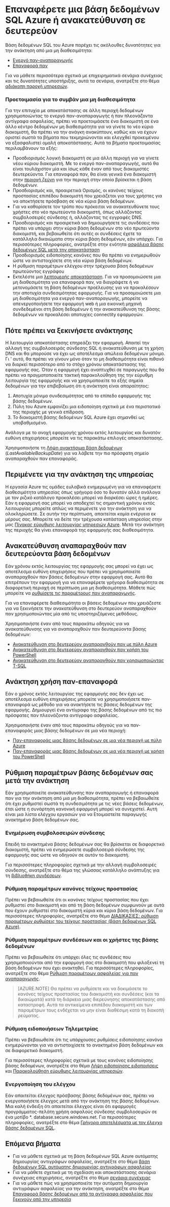 <properties
   pageTitle="Βάση δεδομένων SQL αποκατάσταση | Microsoft Azure"
   description="Μάθετε πώς μπορείτε να ανακτήσετε μια βάση δεδομένων από μια αποτυχία με Azure SQL αναπαραγωγή βάσης δεδομένων Active παν- και δυνατότητες παν-επαναφορά ή μη διαθεσιμότητα του τοπικού κέντρου δεδομένων."
   services="sql-database"
   documentationCenter=""
   authors="CarlRabeler"
   manager="jhubbard"
   editor="monicar"/>

<tags
   ms.service="sql-database"
   ms.devlang="NA"
   ms.topic="article"
   ms.tgt_pltfrm="NA"
   ms.workload="NA"
   ms.date="10/13/2016"
   ms.author="carlrab"/>

# <a name="restore-an-azure-sql-database-or-failover-to-a-secondary"></a>Επαναφέρετε μια βάση δεδομένων SQL Azure ή ανακατεύθυνση σε δευτερεύον

Βάση δεδομένων SQL του Azure παρέχει τις ακόλουθες δυνατότητες για την ανάκτηση από μια μη διαθεσιμότητα:

- [Ενεργό παν-αναπαραγωγής](sql-database-geo-replication-overview.md)
- [Επαναφορά παν](sql-database-recovery-using-backups.md#point-in-time-restore)

Για να μάθετε περισσότερα σχετικά με επιχειρηματικά σενάρια συνέχειας και τις δυνατότητες υποστήριξης, αυτά τα σενάρια, ανατρέξτε στο θέμα [αδιάκοπη παροχή υπηρεσιών](sql-database-business-continuity.md).

### <a name="prepare-for-the-event-of-an-outage"></a>Προετοιμασία για το συμβάν μια μη διαθεσιμότητα

Για την επιτυχία με αποκατάστασης σε άλλη περιοχή δεδομένων χρησιμοποιώντας το ενεργό παν-αναπαραγωγής ή παν πλεονάζοντα αντίγραφα ασφαλείας, πρέπει να προετοιμάσετε ένα διακομιστή σε ένα άλλο κέντρο δεδομένων μη διαθεσιμότητα για να γίνετε το νέο κύριο διακομιστή, θα πρέπει να την ανάγκη ανακύπτουν, καθώς και να έχουν οριστεί σωστά τα βήματα που τεκμηριώνονται και ελεγχθεί προκειμένου να εξασφαλιστεί ομαλή αποκατάστασης. Αυτά τα βήματα προετοιμασίας περιλαμβάνουν τα εξής:

- Προσδιορισμός λογική διακομιστή σε μια άλλη περιοχή για να γίνετε νέου κύριου διακομιστή. Με το ενεργό παν-αναπαραγωγής, αυτό θα είναι τουλάχιστον μία και ίσως κάθε έναν από τους διακομιστές δευτερεύοντα. Για επαναφορά παν, θα είναι γενικά ένα διακομιστή στην [περιοχή ζεύγη](../best-practices-availability-paired-regions.md) για την περιοχή στην οποία βρίσκεται η βάση δεδομένων.
- Προσδιορισμός και, προαιρετικά Ορισμός, οι κανόνες τείχους προστασίας επιπέδου διακομιστή που χρειάζεται για τους χρήστες για να αποκτήσετε πρόσβαση σε νέα κύρια βάση δεδομένων.
- Για να καθορίσετε τον τρόπο που πρόκειται να ανακατευθύνετε τους χρήστες στο νέο πρωτεύοντα διακομιστή, όπως αλλάζοντας συμβολοσειρές σύνδεσης ή, αλλάζοντας τις εγγραφές DNS.
- Προσδιορισμός και προαιρετικά να δημιουργήσετε τις συνδέσεις που πρέπει να υπάρχει στην κύρια βάση δεδομένων στο νέο πρωτεύοντα διακομιστή, και βεβαιωθείτε ότι αυτές οι συνδέσεις έχετε τα κατάλληλα δικαιώματα στην κύρια βάση δεδομένων, εάν υπάρχει. Για περισσότερες πληροφορίες, ανατρέξτε στην ενότητα [ασφάλεια βάσης δεδομένων SQL μετά την αποκατάσταση](sql-database-geo-replication-security-config.md)
- Προσδιορισμός ειδοποίησης κανόνες που θα πρέπει να ενημερωθούν ώστε να αντιστοιχίσετε στη νέα κύρια βάση δεδομένων.
- Η ρύθμιση παραμέτρων ελέγχου στην τρέχουσα βάση δεδομένων πρωτεύοντος εγγράφου
- Εκτελέστε μια [λεπτομερής αποκατάσταση](sql-database-disaster-recovery-drills.md). Για να προσομοιώσετε μια μη διαθεσιμότητα για επαναφορά παν, να διαγράψετε ή να μετονομάσετε τη βάση δεδομένων προέλευσης για να προκαλέσουν την αποτυχία συνδεσιμότητας εφαρμογής. Για να προσομοιώσετε μια μη διαθεσιμότητα για ενεργό παν-αναπαραγωγής, μπορείτε να απενεργοποιήσετε την εφαρμογή web ή μια εικονική μηχανή συνδεδεμένοι στη βάση δεδομένων ή την ανακατεύθυνση της βάσης δεδομένων να προκαλέσει αποτυχίες connectity εφαρμογών.

## <a name="when-to-initiate-recovery"></a>Πότε πρέπει να ξεκινήσετε ανάκτησης

Η λειτουργία αποκατάστασης επηρεάζει την εφαρμογή. Απαιτεί την αλλαγή της συμβολοσειράς σύνδεσης SQL ή ανακατεύθυνση με τη χρήση DNS και θα μπορούσε να έχει ως αποτέλεσμα απώλεια δεδομένων μόνιμο. Γι ' αυτό, θα πρέπει να γίνουν μόνο όταν το μη διαθεσιμότητα είναι πιθανό να διαρκεί περισσότερο από το στόχο χρόνου αποκατάστασης της εφαρμογής σας. Όταν η εφαρμογή έχει αναπτυχθεί σε παραγωγής που θα πρέπει να πραγματοποιείτε τακτική παρακολούθηση της την εύρυθμη λειτουργία της εφαρμογής και να χρησιμοποιείτε τα εξής σημεία δεδομένων για την επιβεβαίωση ότι η ανάκτηση είναι απαραίτητος:

1.  Αποτυχία μόνιμο συνδεσιμότητας από το επίπεδο εφαρμογής της βάσης δεδομένων.
2.  Πύλη του Azure εμφανίζει μια ειδοποίηση σχετικά με ένα περιστατικό της περιοχής με γενικά επίδραση.
3.  Το διακομιστή βάσης δεδομένων SQL Azure έχει σημανθεί ως υποβαθμισμένο.

Ανάλογα με το ανοχή εφαρμογής χρόνου εκτός λειτουργίας και δυνατόν ευθύνη επιχειρήσεις μπορείτε να τις παρακάτω επιλογές αποκατάστασης.

Χρησιμοποιήστε τη [Λήψη ανακτήσιμα βάση δεδομένων](https://msdn.microsoft.com/library/dn800985.aspx) (*LastAvailableBackupDate*) για να λάβετε την πιο πρόσφατη σημείο αναπαραχθούν παν επαναφοράς.

## <a name="wait-for-service-recovery"></a>Περιμένετε για την ανάκτηση της υπηρεσίας

Η εργασία Azure τις ομάδες ευλαβικά ενημερωμένη για να επαναφέρετε διαθεσιμότητα υπηρεσίας όπως γρήγορα όσο το δυνατόν αλλά ανάλογα με τον ριζικό κατάλογο προκαλέσει μπορεί να διαρκέσει ώρες ή ημέρες.  Εάν η εφαρμογή σας μπορεί να αποδεχτεί τις σημαντική χρόνου εκτός λειτουργίας μπορείτε απλώς να περιμένετε για την ανάκτηση για να ολοκληρώσετε. Σε αυτήν την περίπτωση, απαιτείται καμία ενέργεια εκ μέρους σας. Μπορείτε να δείτε την τρέχουσα κατάσταση υπηρεσίας στην μας [Πίνακας εύρυθμης λειτουργίας υπηρεσιών Azure](https://azure.microsoft.com/status/). Μετά την ανάκτηση της περιοχής θα γίνει επαναφορά της εφαρμογής σας διαθεσιμότητα.

## <a name="failover-to-geo-replicated-secondary-database"></a>Ανακατεύθυνση αναπαραχθούν παν δευτερεύοντα βάση δεδομένων

Εάν χρόνου εκτός λειτουργίας της εφαρμογής σας μπορεί να έχει ως αποτέλεσμα ευθύνη επιχειρήσεις που πρέπει να χρησιμοποιείτε αναπαραχθούν παν βάσεις δεδομένων στην εφαρμογή σας. Αυτό θα επιτρέπουν την εφαρμογή για να επαναφέρετε γρήγορα διαθεσιμότητα σε διαφορετική περιοχή σε περίπτωση μια μη διαθεσιμότητα. Μάθετε πώς μπορείτε να [ρυθμίσετε τις παραμέτρους παν αναπαραγωγής](sql-database-geo-replication-portal.md).

Για να επαναφέρετε διαθεσιμότητα οι βάσεις δεδομένων που χρειάζεστε για να ξεκινήσετε την ανακατεύθυνση στο δευτερεύον αναπαραχθούν παν χρησιμοποιώντας μία από τις υποστηριζόμενες μεθόδους.

Χρησιμοποιήστε έναν από τους παρακάτω οδηγούς για να ανακατεύθυνσης για να αναπαραχθούν παν δευτερεύοντα βάσης δεδομένων:

- [Ανακατεύθυνση στο δευτερεύον αναπαραχθούν παν με πύλη Azure](sql-database-geo-replication-portal.md)
- [Ανακατεύθυνση στο δευτερεύον αναπαραχθούν παν χρήση του PowerShell](sql-database-geo-replication-powershell.md)
- [Ανακατεύθυνση στο δευτερεύον αναπαραχθούν παν χρησιμοποιώντας T-SQL](sql-database-geo-replication-transact-sql.md)

## <a name="recover-using-geo-restore"></a>Ανάκτηση χρήση παν-επαναφορά

Εάν ο χρόνος εκτός λειτουργίας της εφαρμογής σας δεν έχει ως αποτέλεσμα ευθύνη επιχειρήσεις μπορείτε να χρησιμοποιήσετε παν-επαναφορά ως μέθοδο για να ανακτήσετε τις βάσεις δεδομένων της εφαρμογής. Δημιουργεί ένα αντίγραφο της βάσης δεδομένων από τις πιο πρόσφατες παν πλεονάζοντα αντίγραφο ασφαλείας.

Χρησιμοποιήστε έναν από τους παρακάτω οδηγούς για να παν-επαναφοράς μιας βάσης δεδομένων σε μια νέα περιοχή:

- [Παν-επαναφοράς μιας βάσης δεδομένων σε μια νέα περιοχή με πύλη Azure](sql-database-geo-restore-portal.md)
- [Παν-επαναφοράς μιας βάσης δεδομένων σε μια νέα περιοχή με χρήση του PowerShell](sql-database-geo-restore-powershell.md)

## <a name="configure-your-database-after-recovery"></a>Ρύθμιση παραμέτρων βάσης δεδομένων σας μετά την ανάκτηση

Εάν χρησιμοποιείτε ανακατεύθυνσης παν αναπαραγωγής ή επαναφορά παν για την ανάκτηση από μια μη διαθεσιμότητα, πρέπει να βεβαιωθείτε ότι έχει ρυθμιστεί σωστά τη συνδεσιμότητα με τις νέες βάσεις δεδομένων, έτσι ώστε η συνάρτηση κανονική εφαρμογή μπορεί να συνεχιστεί. Αυτή είναι μια λίστα ελέγχου εργασιών για να Ετοιμαστείτε παραγωγής ανακτημένο βάση δεδομένων σας.

### <a name="update-connection-strings"></a>Ενημέρωση συμβολοσειρών σύνδεσης

Επειδή τα ανακτημένα βάσης δεδομένων σας θα βρίσκεται σε διαφορετικό διακομιστή, πρέπει να ενημερώσετε συμβολοσειρά σύνδεσης της εφαρμογής σας ώστε να οδηγούν σε αυτόν το διακομιστή.

Για περισσότερες πληροφορίες σχετικά με την αλλαγή συμβολοσειρές σύνδεσης, ανατρέξτε στο θέμα της γλώσσας κατάλληλο ανάπτυξης για τη [βιβλιοθήκη συνδέσεων](sql-database-libraries.md).

### <a name="configure-firewall-rules"></a>Ρύθμιση παραμέτρων κανόνες τείχους προστασίας

Πρέπει να βεβαιωθείτε ότι οι κανόνες τείχους προστασίας που έχει ρυθμιστεί στο διακομιστή και από τη βάση δεδομένων συμφωνούν με αυτά που έχουν ρυθμιστεί στο διακομιστή κύρια και κύρια βάση δεδομένων. Για περισσότερες πληροφορίες, ανατρέξτε στο θέμα [ΔΙΑΔΙΚΑΣΙΕΣ: ρύθμιση παραμέτρων ρυθμίσεις του τείχους προστασίας (βάση δεδομένων SQL Azure)](sql-database-configure-firewall-settings.md).


### <a name="configure-logins-and-database-users"></a>Ρύθμιση παραμέτρων συνδέσεων και οι χρήστες της βάσης δεδομένων

Πρέπει να βεβαιωθείτε ότι υπάρχει όλες τις συνδέσεις που χρησιμοποιούνται από την εφαρμογή σας στο διακομιστή που φιλοξενεί τη βάση δεδομένων που έχει ανακτηθεί. Για περισσότερες πληροφορίες, ανατρέξτε στο θέμα [Ρύθμιση παραμέτρων ασφαλείας για παν αναπαραγωγής](sql-database-geo-replication-security-config.md).

>[AZURE.NOTE] Θα πρέπει να ρυθμίσετε και να δοκιμάσετε το κανόνες τείχους προστασίας του διακομιστή και συνδέσεις (και τα δικαιώματά) κατά τη διάρκεια μιας διερεύνησης αποκατάστασης από καταστροφή. Αυτά τα αντικείμενα επιπέδου διακομιστή και των παραμέτρων τους ενδέχεται να μην είναι διαθέσιμη κατά τη διακοπή ρεύματος.

### <a name="setup-telemetry-alerts"></a>Ρύθμιση ειδοποιήσεων Τηλεμετρίας

Πρέπει να βεβαιωθείτε ότι τις υπάρχουσες ρυθμίσεις ειδοποίησης κανόνα ενημερώνονται για να αντιστοιχίσετε το ανακτημένο βάση δεδομένων και σε διαφορετικό διακομιστή.

Για περισσότερες πληροφορίες σχετικά με τους κανόνες ειδοποίησης βάσης δεδομένων, ανατρέξτε στο θέμα [Λήψη ειδοποίησης ειδοποιήσεις](../monitoring-and-diagnostics/insights-receive-alert-notifications.md) και [Παρακολούθηση εύρυθμης λειτουργίας υπηρεσιών](../monitoring-and-diagnostics/insights-service-health.md).

### <a name="enable-auditing"></a>Ενεργοποίηση του ελέγχου

Εάν απαιτείται έλεγχος πρόσβασης βάσης δεδομένων σας, πρέπει να ενεργοποιήσετε έλεγχος μετά από την ανάκτηση της βάσης δεδομένων. Μια καλή ένδειξη ότι απαιτείται έλεγχος είναι ότι εφαρμογές προγράμματος-πελάτη χρήση ασφαλούς σύνδεσης συμβολοσειρών σε ένα μοτίβο *. database.secure.windows.net. Για περισσότερες πληροφορίες, ανατρέξτε στο θέμα [Γρήγορα αποτελέσματα με τον έλεγχο βάσης δεδομένων SQL](sql-database-auditing-get-started.md).


## <a name="next-steps"></a>Επόμενα βήματα

- Για να μάθετε σχετικά με τη βάση δεδομένων SQL Azure αυτόματης δημιουργίας αντιγράφων ασφαλείας, ανατρέξτε στο θέμα [βάση δεδομένων SQL αυτόματης δημιουργίας αντιγράφων ασφαλείας](sql-database-automated-backups.md)
- Για να μάθετε σχετικά με τη σχεδίαση και αποκατάστασης σενάρια συνέχειας επιχειρήσεις, ανατρέξτε στο θέμα [σενάρια συνέχειας](sql-database-business-continuity.md)
- Για να μάθετε πώς να χρησιμοποιείτε την αυτόματη δημιουργία αντιγράφων ασφαλείας για την ανάκτηση, ανατρέξτε στο θέμα [Επαναφορά βάσης δεδομένων από τα αντίγραφα ασφαλείας που ξεκινούν από την υπηρεσία](sql-database-recovery-using-backups.md)
